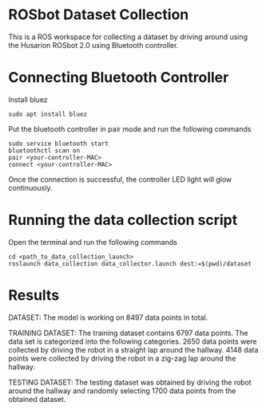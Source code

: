 # ROSbot Dataset Collection

This is a ROS workspace for collecting a dataset by driving around using the Husarion ROSbot 2.0 using Bluetooth controller.


# Connecting Bluetooth Controller

Install bluez

```
sudo apt install bluez
```




Put the bluetooth controller in pair mode and run the following commands
```
sudo service bluetooth start
bluetoothctl scan on
pair <your-controller-MAC>
connect <your-controller-MAC>
```

Once the connection is successful, the controller LED light will glow continuously.

# Running the data collection script

Open the terminal and run the following commands
```
cd <path_to_data_collection_launch>
roslaunch data_collection data_collector.launch dest:=$(pwd)/dataset
```


# Results


DATASET: 
The model is working on 8497 data points in total.

TRAINING DATASET: The training dataset contains 6797 data points. The data set is categorized into the following categories. 2650 data points were collected by driving the robot in a straight lap around the hallway. 4148 data points were collected by driving the robot in a zig-zag lap around the hallway.

TESTING DATASET: The testing dataset was obtained by driving the robot around the hallway and randomly selecting 1700 data points from the obtained dataset.

